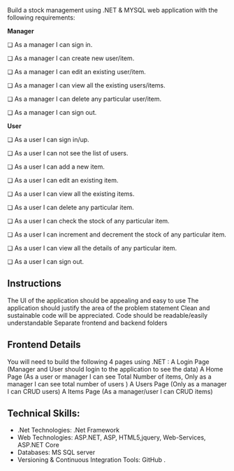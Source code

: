 Build a stock management using .NET & MYSQL  web application with the following requirements:


**Manager**

❏ As a manager I can sign in.

❏ As a manager I can create new user/item.

❏ As a manager I can edit an existing user/item.

❏ As a manager I can view all the existing users/items.

❏ As a manager I can delete any particular user/item.

❏ As a manager I can sign out.

**User**

❏ As a user I can sign in/up.

❏ As a user I can not see the list of users.

❏ As a user I can add a new item.

❏ As a user I can edit an existing item.

❏ As a user I can view all the existing items.

❏ As a user I can delete any particular item.

❏ As a user I can check the stock of any particular item.

❏ As a user I can increment and decrement the stock of any particular item.

❏ As a user I can view all the details of any particular item.

❏ As a user I can sign out.

## Instructions

The UI of the application should be appealing and easy to use
The application should justify the area of the problem statement
Clean and sustainable code will be appreciated. Code should be readable/easily
understandable
Separate frontend and backend folders

## Frontend Details
You will need to build the following 4 pages using .NET :
A Login Page (Manager and User should login to the application to see the data)
A Home Page (As a user or manager I can see Total Number of items, Only as a manager I can see total number of users )
A Users Page (Only as a manager I can CRUD users)
A Items Page (As a manager/user I can CRUD items)
## Technical Skills:
* .Net Technologies:   .Net Framework 
* Web Technologies:   ASP.NET, ASP, HTML5,jquery, Web-Services, ASP.NET Core
* Databases:   MS SQL server 
* Versioning & Continuous Integration Tools:  GitHub .

